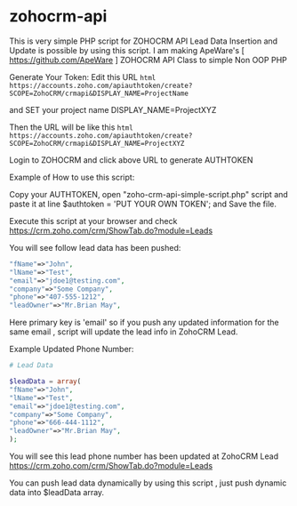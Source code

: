 # zohocrm-api
This is very simple PHP script for ZOHOCRM API Lead Data Insertion and Update is possible by using this script.  I am making ApeWare's [ https://github.com/ApeWare ] ZOHOCRM API Class to simple Non OOP PHP

Generate Your Token: 
Edit this URL ```html https://accounts.zoho.com/apiauthtoken/create?SCOPE=ZohoCRM/crmapi&DISPLAY_NAME=ProjectName ```

and SET your project name DISPLAY_NAME=ProjectXYZ 

Then the URL will be like this ```html https://accounts.zoho.com/apiauthtoken/create?SCOPE=ZohoCRM/crmapi&DISPLAY_NAME=ProjectXYZ ```

Login to ZOHOCRM and click above URL to generate AUTHTOKEN

Example of How to use this script: 

Copy your AUTHTOKEN, open "zoho-crm-api-simple-script.php" script and paste it at line 
$authtoken = 'PUT YOUR OWN TOKEN'; and Save the file.

Execute this script at your browser and check https://crm.zoho.com/crm/ShowTab.do?module=Leads 

You will see follow lead data has been pushed: 
```php
"fName"=>"John",
"lName"=>"Test",
"email"=>"jdoe1@testing.com",
"company"=>"Some Company",
"phone"=>"407-555-1212",
"leadOwner"=>"Mr.Brian May",
```

Here primary key is 'email' so if you push any updated information for the same email , script will update the lead info in ZohoCRM Lead. 

Example Updated Phone Number: 
```php
# Lead Data 

$leadData = array(
"fName"=>"John",
"lName"=>"Test",
"email"=>"jdoe1@testing.com",
"company"=>"Some Company",
"phone"=>"666-444-1112",
"leadOwner"=>"Mr.Brian May",
);
```
You will see this lead phone number has been updated at ZohoCRM Lead https://crm.zoho.com/crm/ShowTab.do?module=Leads 

You can push lead data dynamically by using this script , just push dynamic data into $leadData array. 
